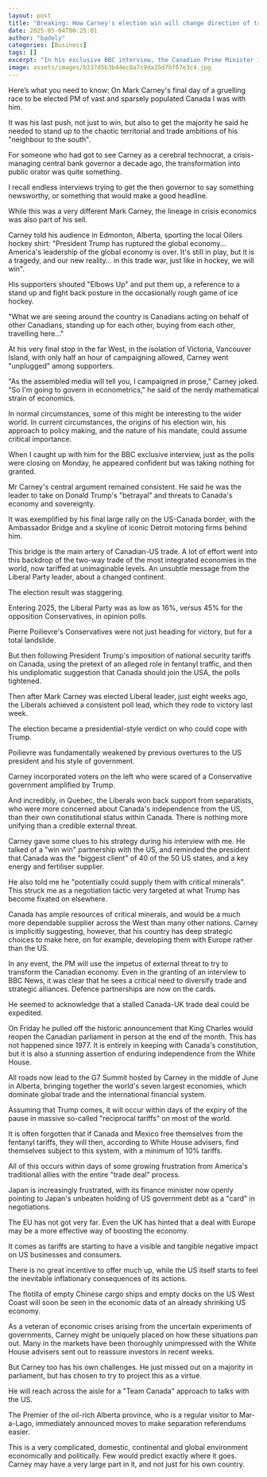 ```yaml
---
layout: post
title: "Breaking: How Carney's election win will change direction of trade war"
date: 2025-05-04T00:25:01
author: "badely"
categories: [Business]
tags: []
excerpt: "In his exclusive BBC interview, the Canadian Prime Minister indicates how he plans to tackle Trump."
image: assets/images/b337d5b3b44ec8a7c9da35d7bf67e3c4.jpg
---
```


Here’s what you need to know: On Mark Carney's final day of a gruelling race to be elected PM of vast and sparsely populated Canada I was with him.

It was his last push, not just to win, but also to get the majority he said he needed to stand up to the chaotic territorial and trade ambitions of his "neighbour to the south".

For someone who had got to see Carney as a cerebral technocrat, a crisis-managing central bank governor a decade ago, the transformation into public orator was quite something. 

I recall endless interviews trying to get the then governor to say something newsworthy, or something that would make a good headline. 

While this was a very different Mark Carney, the lineage in crisis economics was also part of his sell. 

Carney told his audience in Edmonton, Alberta, sporting the local Oilers hockey shirt: "President Trump has ruptured the global economy... America's leadership of the global economy is over. It's still in play, but it is a tragedy, and our new reality… in this trade war, just like in hockey, we will win". 

His supporters shouted "Elbows Up" and put them up, a reference to a stand up and fight back posture in the occasionally rough game of ice hockey. 

"What we are seeing around the country is Canadians acting on behalf of other Canadians, standing up for each other, buying from each other, travelling here..."

At his very final stop in the far West, in the isolation of Victoria, Vancouver Island, with only half an hour of campaigning allowed, Carney went "unplugged" among supporters.

"As the assembled media will tell you, I campaigned in prose," Carney joked. "So I'm going to govern in econometrics," he said of the nerdy mathematical strain of economics.

In normal circumstances, some of this might be interesting to the wider world. In current circumstances, the origins of his election win, his approach to policy making, and the nature of his mandate, could assume critical importance.

When I caught up with him for the BBC exclusive interview, just as the polls were closing on Monday, he appeared confident but was taking nothing for granted.

Mr Carney's central argument remained consistent. He said he was the leader to take on Donald Trump's "betrayal" and threats to Canada's economy and sovereignty.

It was exemplified by his final large rally on the US-Canada border, with the Ambassador Bridge and a skyline of iconic Detroit motoring firms behind him. 

This bridge is the main artery of Canadian-US trade. A lot of effort went into this backdrop of the two-way trade of the most integrated economies in the world, now tariffed at unimaginable levels. An unsubtle message from the Liberal Party leader, about a changed continent.

The election result was staggering. 

Entering 2025, the Liberal Party was as low as 16%, versus 45% for the opposition Conservatives, in opinion polls. 

Pierre Poilievre's Conservatives were not just heading for victory, but for a total landslide. 

But then following President Trump's imposition of national security tariffs on Canada, using the pretext of an alleged role in fentanyl traffic, and then his undiplomatic suggestion that Canada should join the USA, the polls tightened. 

Then after Mark Carney was elected Liberal leader, just eight weeks ago, the Liberals achieved a consistent poll lead, which they rode to victory last week.

The election became a presidential-style verdict on who could cope with Trump. 

Poilievre was fundamentally weakened by previous overtures to the US president and his style of government. 

Carney incorporated voters on the left who were scared of a Conservative government amplified by Trump. 

And incredibly, in Quebec, the Liberals won back support from separatists, who were more concerned about Canada's independence from the US, than their own constitutional status within Canada. There is nothing more unifying than a credible external threat.

Carney gave some clues to his strategy during his interview with me. He talked of a "win win" partnership with the US, and reminded the president that Canada was the "biggest client" of 40 of the 50 US states, and a key energy and fertiliser supplier. 

He also told me he "potentially could supply them with critical minerals". This struck me as a negotiation tactic very targeted at what Trump has become fixated on elsewhere. 

Canada has ample resources of critical minerals, and would be a much more dependable supplier across the West than many other nations. Carney is implicitly suggesting, however, that his country has deep strategic choices to make here, on for example, developing them with Europe rather than the US.

In any event, the PM will use the impetus of external threat to try to transform the Canadian economy. Even in the granting of an interview to BBC News, it was clear that he sees a critical need to diversify trade and strategic alliances. Defence partnerships are now on the cards. 

He seemed to acknowledge that a stalled Canada-UK trade deal could be expedited.

On Friday he pulled off the historic announcement that King Charles would reopen the Canadian parliament in person at the end of the month. This has not happened since 1977. It is entirely in keeping with Canada's constitution, but it is also a stunning assertion of enduring independence from the White House.

All roads now lead to the G7 Summit hosted by Carney in the middle of June in Alberta, bringing together the world's seven largest economies, which dominate global trade and the international financial system.

Assuming that Trump comes, it will occur within days of the expiry of the pause in massive so-called "reciprocal tariffs" on most of the world. 

It is often forgotten that if Canada and Mexico free themselves from the fentanyl tariffs, they will then, according to White House advisers, find themselves subject to this system, with a minimum of 10% tariffs.

All of this occurs within days of some growing frustration from America's traditional allies with the entire "trade deal" process. 

Japan is increasingly frustrated, with its finance minister now openly pointing to Japan's unbeaten holding of US government debt as a "card" in negotiations. 

The EU has not got very far. Even the UK has hinted that a deal with Europe may be a more effective way of boosting the economy.

It comes as tariffs are starting to have a visible and tangible negative impact on US businesses and consumers.

There is no great incentive to offer much up, while the US itself starts to feel the inevitable inflationary consequences of its actions. 

The flotilla of empty Chinese cargo ships and empty docks on the US West Coast will soon be seen in the economic data of an already shrinking US economy.

As a veteran of economic crises arising from the uncertain experiments of governments, Carney might be uniquely placed on how these situations pan out. Many in the markets have been thoroughly unimpressed with the White House advisers sent out to reassure investors in recent weeks.

But Carney too has his own challenges. He just missed out on a majority in parliament, but has chosen to try to project this as a virtue. 

He will reach across the aisle for a "Team Canada" approach to talks with the US. 

The Premier of the oil-rich Alberta province, who is a regular visitor to Mar-a-Lago, immediately announced moves to make separation referendums easier.

This is a very complicated, domestic, continental and global environment economically and politically. Few would predict exactly where it goes. Carney may have a very large part in it, and not just for his own country.

